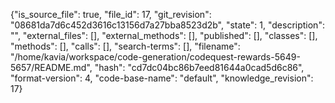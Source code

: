 {"is_source_file": true, "file_id": 17, "git_revision": "08681da7d6c452d3616c13156d7a27bba8523d2b", "state": 1, "description": "", "external_files": [], "external_methods": [], "published": [], "classes": [], "methods": [], "calls": [], "search-terms": [], "filename": "/home/kavia/workspace/code-generation/codequest-rewards-5649-5657/README.md", "hash": "cd7dc04bc86b7eed81644a0cad5d6c86", "format-version": 4, "code-base-name": "default", "knowledge_revision": 17}